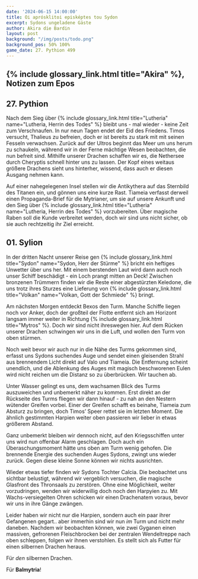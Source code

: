 ```yaml
---
date: '2024-06-15 14:00:00'
title: Oi aprósklitoi episképtes tou Sydon
excerpt: Sydons ungeladene Gäste
author: Akira die Bardin
layout: post
background: "/img/posts/todo.png"
background_pos: 50% 100%
game_date: 27. Pythion 499
---
```


## {% include glossary_link.html title="Akira" %}, Notizen zum Epos

## 27. Pythion

Nach dem Sieg über {% include glossary_link.html title="Lutheria" name="Lutheria, Herrin des Todes" %} bleibt uns - mal wieder - keine Zeit zum Verschnaufen. In nur neun Tagen endet der Eid des Friedens. Timos versucht, Thalieus zu befreien, doch er ist bereits zu stark mit mit seinen Fesseln verwachsen. Zurück auf der Ultros beginnt das Meer um uns herum zu schaukeln, während wir in der Ferne mächtige Wesen beobachten, die nun befreit sind. Mithilfe unserer Drachen schaffen wir es, die Nethersee durch Cheryptis schnell hinter uns zu lassen. Der Kopf eines weitaus größere Drachens sieht uns hinterher, wissend, dass auch er diesen Ausgang nehmen kann.

Auf einer nahegelegenen Insel stellen wir die Antikythera auf das Sternbild des Titanen ein, und gönnen uns eine kurze Rast. Tiameia verfasst derweil einen Propaganda-Brief für die Mytrianer, um sie auf unsere Ankunft und den Sieg über {% include glossary_link.html title="Lutheria" name="Lutheria, Herrin des Todes" %} vorzubereiten. Über magische Raben soll die Kunde verbreitet werden, doch wir sind uns nicht sicher, ob sie auch rechtzeitig ihr Ziel erreicht.

## 01. Sylion

In der dritten Nacht unserer Reise gen {% include glossary_link.html title="Sydon" name="Sydon, Herr der Stürme" %} bricht ein heftiges Unwetter über uns her. Mit einem berstenden Laut wird dann auch noch unser Schiff beschädigt - ein Loch prangt mitten an Deck! Zwischen bronzenen Trümmern finden wir die Reste einer abgestürzten Keledone, die uns trotz ihres Sturzes eine Lieferung von {% include glossary_link.html title="Volkan" name="Volkan, Gott der Schmiede" %} bringt.

Am nächsten Morgen entdeckt Bexos den Turm. Manche Schiffe liegen noch vor Anker, doch der großteil der Flotte entfernt sich am Horizont langsam immer weiter in Richtung {% include glossary_link.html title="Mytros" %}. Doch wir sind nicht ihreswegen hier. Auf dem Rücken unserer Drachen schwingen wir uns in die Luft, und wollen den Turm von oben stürmen.

Noch weit bevor wir auch nur in die Nähe des Turms gekommen sind, erfasst uns Sydons suchendes Auge und sendet einen gleisenden Strahl aus brennendem Licht direkt auf Valo und Tiameia. Die Entfernung scheint unendlich, und die Ablenkung des Auges mit magisch beschworenen Eulen wird nicht reichen um die Distanz so zu überbrücken. Wir tauchen ab.

Unter Wasser gelingt es uns, dem wachsamen Blick des Turms auszuweichen und unbemerkt näher zu kommen. Erst direkt an der Rückseite des Turms fliegen wir dann hinauf - zu nah an den Nestern wütender Greifen vorbei. Einer der Greifen schafft es beinahe, Tiameia zum Absturz zu bringen, doch Timos’ Speer rettet sie im letzten Moment. Die ähnlich gestimmten Harpien weiter oben passieren wir lieber in etwas größerem Abstand.

Ganz unbemerkt bleiben wir dennoch nicht, auf den Kriegsschiffen unter uns wird nun offenbar Alarm geschlagen. Doch auch ein Überaschungsmoment hätte uns oben am Turm wenig gehofen. Die brennende Energie des suchenden Auges Sydons, zwingt uns wieder zurück. Gegen diese kleine Sonne können wir nichts ausrichten.

Wieder etwas tiefer finden wir Sydons Tochter Calcia. Die beobachtet uns sichtbar belustigt, während wir vergeblich versuchen, die magische Glasfront des Thronsaals zu zerstören. Ohne eine Möglichkeit, weiter vorzudringen, wenden wir widerwillig doch noch den Harpyien zu. Mit Wachs-versiegelten Ohren schicken wir einen Drachenatem voraus, bevor wir uns in ihre Gänge zwängen. 

Leider haben wir nicht nur die Harpien, sondern auch ein paar ihrer Gefangenen gegart.. aber immerhin sind wir nun _im_ Turm und nicht mehr daneben. Nachdem wir beobachten können, wie zwei Gyganen einen massiven, gefrorenen Fleischbrocken bei der zentralen Wendeltreppe nach oben schleppen, folgen wir ihnen verstohlen. Es stellt sich als Futter für einen silbernen Drachen heraus.

Für _den_ silbernen Drachen.

Für **Balmytria**!


<!--
Die Amazonen sind mit der Halbinsel {% include glossary_link.html title="Aresia" %} in Verbindung, Narsus für viele aresianer ein spielzeug der königin.

Character highlights:
## Tiameia
## Kapiosallos
## Bexos
## Timos
-->
